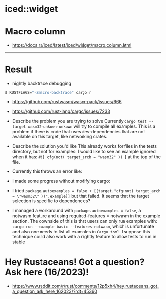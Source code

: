 # iced::widget
# Macro column
- https://docs.rs/iced/latest/iced/widget/macro.column.html

<hr />

# Result

- nightly backtrace debugging

```bash
$ RUSTFLAGS="-Zmacro-backtrace" cargo r
```

- https://github.com/rustwasm/wasm-pack/issues/666
- https://github.com/rust-lang/cargo/issues/7233


- Describe the problem you are trying to solve
Currently `cargo test --target wasm32-unkown-unkown` will try to compile all examples. This is a problem if there is code that uses dev-dependencies that are not available on this target, like networking crates.

- Describe the solution you'd like
This already works for files in the tests directory, but not for examples:
I would like to see an example ignored when it has: `#![ cfg(not( target_arch = "wasm32" )) ]` at the top of the file.

- Currently this throws an error like:

- I made some progress without modifying cargo:

- I tried `package.autoexamples = false + [[target."cfg(not( target_arch = \"wasm32\" ))".example]]` but that failed. It seems that the target selection is specific to dependencies?
 - I managed a workaround with `package.autoexamples = false`, a notwasm feature and using required-features = notwasm in the example section. The downside of this is that users can only run examples with: `cargo run --example basic --features notwasm`, which is unfortunate and also one needs to list all examples in `Cargo.toml`. I suppose this technique could also work with a nightly feature to allow tests to run in stable

# Hey Rustaceans! Got a question? Ask here (16/2023)! 
- https://www.reddit.com/r/rust/comments/12p5xh4/hey_rustaceans_got_a_question_ask_here_162023/?rdt=45360
